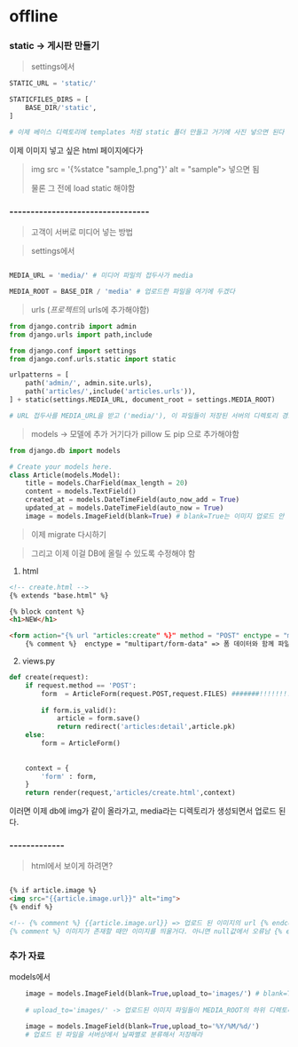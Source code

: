# offline

### static -> 게시판 만들기



>settings에서 

```py
STATIC_URL = 'static/'

STATICFILES_DIRS = [
    BASE_DIR/'static',
]

# 이제 베이스 디렉토리에 templates 처럼 static 폴더 만들고 거기에 사진 넣으면 된다
```

이제 이미지 넣고 싶은 html 페이지에다가

> img src = '{%statce "sample_1.png"}' alt = "sample"> 넣으면 됨
>
> 물론 그 전에 load static 해야함


### ---------------------------------

> 고객이 서버로 미디어 넣는 방법

> settings에서

```py

MEDIA_URL = 'media/' # 미디어 파일의 접두사가 media

MEDIA_ROOT = BASE_DIR / 'media' # 업로드한 파일을 여기에 두겠다
```


> urls (*프로젝트*의 urls에 추가해야함)

```py
from django.contrib import admin
from django.urls import path,include

from django.conf import settings
from django.conf.urls.static import static

urlpatterns = [
    path('admin/', admin.site.urls),
    path('articles/',include('articles.urls')),
] + static(settings.MEDIA_URL, document_root = settings.MEDIA_ROOT)

# URL 접두사를 MEDIA_URL을 받고 ('media/'), 이 파일들이 저장된 서버의 디렉토리 경로(MEDIA_ROOT)를 받는다

```

> models -> 모델에 추가
> 거기다가 pillow 도 pip 으로 추가해야함

```py
from django.db import models

# Create your models here.
class Article(models.Model):
    title = models.CharField(max_length = 20)
    content = models.TextField()
    created_at = models.DateTimeField(auto_now_add = True)
    updated_at = models.DateTimeField(auto_now = True)
    image = models.ImageField(blank=True) # blank=True는 이미지 업로드 안 하고 데이터 추가했을 때 오류 방지용, img 가 비어있어도 된다.

```

> 이제 migrate 다시하기


> 그리고 이제 이걸 DB에 올릴 수 있도록 수정해야 함

1. html


```html
<!-- create.html -->
{% extends "base.html" %}

{% block content %}
<h1>NEW</h1>

<form action="{% url "articles:create" %}" method = "POST" enctype = "multipart/form-data"> 
    {% comment %}  enctype = "multipart/form-data" => 폼 데이터와 함께 파일(이미지, 문서 등)을 서버로 전송하기 위함 {% endcomment %}
```

2. views.py

```py
def create(request):
    if request.method == 'POST': 
        form  = ArticleForm(request.POST,request.FILES) #######!!!!!!!!!!!!!!!! 파일 받는걸 인자로 추가
     
        if form.is_valid():
            article = form.save()
            return redirect('articles:detail',article.pk)
    else: 
        form = ArticleForm() 
        
    
    context = {
        'form' : form,
    } 
    return render(request,'articles/create.html',context)
```

이러면 이제 db에 img가 같이 올라가고, media라는 디렉토리가 생성되면서 업로드 된다.


### -------------

> html에서 보이게 하려면?

```html

{% if article.image %} 
<img src="{{article.image.url}}" alt="img">
{% endif %}

<!-- {% comment %} {{article.image.url}} => 업로드 된 이미지의 url {% endcomment %}
{% comment %} 이미지가 존재할 때만 이미지를 띄울거다. 아니면 null값에서 오류남 {% endcomment %} -->

```


### 추가 자료

models에서 

```py
    image = models.ImageField(blank=True,upload_to='images/') # blank=True는 이미지 업로드 안 하고 데이터 추가했을 때 오류 방지용, img 가 비어있어도 된다.
    
    # upload_to='images/' -> 업로드된 이미지 파일들이 MEDIA_ROOT의 하위 디렉토리 'images/'에 저장
```

```py
    image = models.ImageField(blank=True,upload_to='%Y/%M/%d/')
    # 업로드 된 파일을 서버상에서 날짜별로 분류해서 저장해라
```